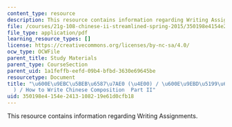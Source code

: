 ```yaml
---
content_type: resource
description: This resource contains information regarding Writing Assignments.
file: /courses/21g-108-chinese-ii-streamlined-spring-2015/350198e4154e2413108219e61d0cfb18_MIT21G_108S15_ChineseEssay.pdf
file_type: application/pdf
learning_resource_types: []
license: https://creativecommons.org/licenses/by-nc-sa/4.0/
ocw_type: OCWFile
parent_title: Study Materials
parent_type: CourseSection
parent_uid: 1a1feffb-eefd-09b4-bfbd-3630e69645be
resourcetype: Document
title: "\u600E\u9EBC\u5BEB\u6587\u7AE0 (\u4E00) / \u600E\u9EBD\u5199\u6587\u7AE0(\u4E00\
  ) / How to Write Chinese Composition  Part II"
uid: 350198e4-154e-2413-1082-19e61d0cfb18
---
```

This resource contains information regarding Writing Assignments.